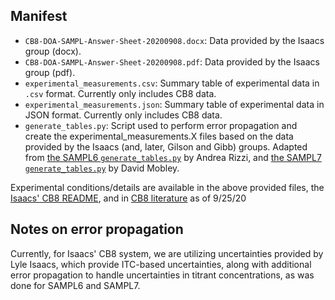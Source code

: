 ## Manifest

- `CB8-DOA-SAMPL-Answer-Sheet-20200908.docx`: Data provided by the Isaacs group (docx).
- `CB8-DOA-SAMPL-Answer-Sheet-20200908.pdf`: Data provided by the Isaacs group (pdf).
- `experimental_measurements.csv`: Summary table of experimental data in `.csv` format. Currently only includes CB8 data.
- `experimental_measurements.json`: Summary table of experimental data in JSON format. Currently only includes CB8 data.
- `generate_tables.py`: Script used to perform error propagation and create the experimental_measurements.X files based on the data provided by the Isaacs (and, later, Gilson and Gibb) groups. Adapted from [the SAMPL6 `generate_tables.py`](https://github.com/samplchallenges/SAMPL6/blob/master/host_guest/Analysis/ExperimentalMeasurements/generate_tables.py) by Andrea Rizzi, and [the SAMPL7 `generate_tables.py`](https://github.com/samplchallenges/SAMPL7/blob/master/host_guest/Analysis/ExperimentalMeasurements/generate_tables.py) by David Mobley.

Experimental conditions/details are available in the above provided files, the [Isaacs' CB8 README](https://github.com/samplchallenges/SAMPL8/blob/master/host_guest/CB8/README.md), and in [CB8 literature](https://chemrxiv.org/articles/preprint/In_Vitro_and_In_Vivo_Sequestration_of_Phencyclidine_by_Me4Cucurbit_8_uril/12994004) as of 9/25/20

## Notes on error propagation

Currently, for Isaacs' CB8 system, we are utilizing uncertainties provided by Lyle Isaacs, which provide ITC-based uncertainties, along with additional error propagation to handle uncertainties in titrant concentrations, as was done for SAMPL6 and SAMPL7.
